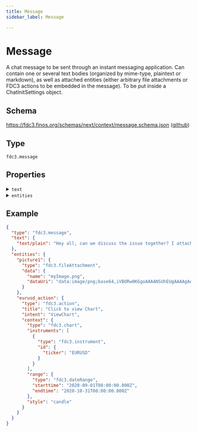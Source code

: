 ```yaml
---
title: Message
sidebar_label: Message

---
```


# Message

A chat message to be sent through an instant messaging application. Can contain one or several text bodies (organized by mime-type, plaintext or markdown), as well as attached entities (either arbitrary file attachments or FDC3 actions to be embedded in the message). To be put inside a ChatInitSettings object.

## Schema

<https://fdc3.finos.org/schemas/next/context/message.schema.json> ([github](https://github.com/finos/FDC3/tree/main/schemas/context/message.schema.json))

## Type

`fdc3.message`

## Properties

<details>
  <summary><code>text</code></summary>

**type**: `object`

**Subproperties:**

<details>
  <summary><code>text/plain</code></summary>

**type**: `string`

Plain text encoded content.

</details>

<details>
  <summary><code>text/markdown</code></summary>

**type**: `string`

Markdown encoded content

</details>

A map of string mime-type to string content

</details>

<details>
  <summary><code>entities</code></summary>

**type**: `object`

<details>
  <summary><code>Additional Properties</code></summary>

**Any of:**

- **type**: [Action](Action)
- **type**: `object`

</details>

A map of string IDs to entities that should be attached to the message, such as an action to perform, a file attachment, or other FDC3 context object.

</details>

## Example

```json
{
  "type": "fdc3.message",
  "text": {
    "text/plain": "Hey all, can we discuss the issue together? I attached a screenshot and a link to the current exchange rate"
  },
  "entities": {
    "picture1": {
      "type": "fdc3.fileAttachment",
      "data": {
        "name": "myImage.png",
        "dataUri": "data:image/png;base64,iVBORw0KGgoAAAANSUhEUgAAAAgAAAAIAQMAAAD+wSzIAAAABlBMVEX///+/v7+jQ3Y5AAAADklEQVQI12P4AIX8EAgALgAD/aNpbtEAAAAASUVORK5CYII"
      }
    },
    "eurusd_action": {
      "type": "fdc3.action",
      "title": "Click to view Chart",
      "intent": "ViewChart",
      "context": {
        "type": "fdc3.chart",
        "instruments": [
          {
            "type": "fdc3.instrument",
            "id": {
              "ticker": "EURUSD"
            }
          }
        ],
        "range": {
          "type": "fdc3.dateRange",
          "starttime": "2020-09-01T08:00:00.000Z",
          "endtime": "2020-10-31T08:00:00.000Z"
        },
        "style": "candle"
      }
    }
  }
}
```

